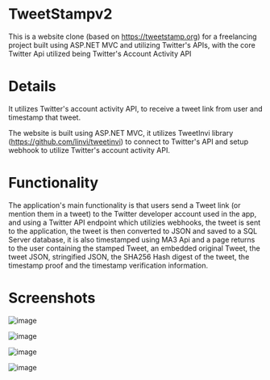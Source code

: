 # TweetStampv2

This is a website clone (based on https://tweetstamp.org) for a freelancing project built using ASP.NET MVC and utilizing Twitter's APIs, with the core Twitter Api utilized being Twitter's Account Activity API

# Details

It utilizes Twitter's account activity API, to receive a tweet link from user and timestamp that tweet. 

The website is built using ASP.NET MVC, it utilizes TweetInvi library (https://github.com/linvi/tweetinvi) to connect to Twitter's API and setup webhook to utilize Twitter's account activity API.

# Functionality

The application's main functionality is that users send a Tweet link (or mention them in a tweet) to the Twitter developer account used in the app, and using a Twitter API endpoint which utilizies webhooks, the tweet is sent to the application, the tweet is then converted to JSON and saved to a SQL Server database, it is also timestamped using MA3 Api and a page returns to the user containing the stamped Tweet, an embedded original Tweet, the tweet JSON, stringified JSON, the SHA256 Hash digest of the tweet, the timestamp proof and the timestamp verification information.

# Screenshots

![image](https://user-images.githubusercontent.com/94698429/167291723-04ec04d0-aa26-440c-a026-7b37ea5bcc2e.png)

![image](https://user-images.githubusercontent.com/94698429/167291765-d63ae8dd-d927-4bed-afa7-3899d7d21218.png)

![image](https://user-images.githubusercontent.com/94698429/167291775-b79bf405-a8a2-487f-8110-51faf413ef50.png)

![image](https://user-images.githubusercontent.com/94698429/167291792-a894d9f5-8510-48c1-9ece-7496cf1290ed.png)
